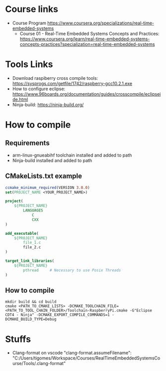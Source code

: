 # Course links
* Course Program https://www.coursera.org/specializations/real-time-embedded-systems
  * Course 01 - Real-Time Embedded Systems Concepts and Practices: https://www.coursera.org/learn/real-time-embedded-systems-concepts-practices?specialization=real-time-embedded-systems

# Tools Links
* Download raspiberry cross compile tools: https://sysprogs.com/getfile/1742/raspberry-gcc10.2.1.exe
* How to configure eclipse: https://www.96boards.org/documentation/guides/crosscompile/eclipseide.html
* Ninja-build: https://ninja-build.org/

# How to compile

## Requirements
*  arm-linux-gnueabihf toolchain installed and added to path
*  Ninja-build installed and added to path

## CMakeLists.txt example
```CMake
ccmake_minimum_required(VERSION 3.0.0)
set(PROJECT_NAME <YOUR_PROJECT_NAME>)

project(
    ${PROJECT_NAME}
        LANGUAGES
            C
            CXX
)

add_executable( 
    ${PROJECT_NAME}
        file_1.c
        file_2.c
)

target_link_libraries(
    ${PROJECT_NAME}
        pthread     # Necessary to use Posix Threads
)
```

## How to compile
```shell
mkdir build && cd build
cmake <PATH_TO_CMAKE_LISTS> -DCMAKE_TOOLCHAIN_FILE=<PATH_TO_TOOL_CHAIN_FOLDER>/Toolchain-RaspberryPi.cmake -G"Eclipse CDT4 - Ninja" -DCMAKE_EXPORT_COMPILE_COMMANDS=1 -DCMAKE_BUILD_TYPE=Debug
```

# Stuffs
* Clang-format on vscode "clang-format.assumeFilename": "C:/Users/tigomes/Workspace/Courses/RealTimeEmbeddedSystemsCourse/Tools/.clang-format"
